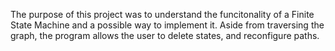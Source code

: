The purpose of this project was to understand the funcitonality of a Finite State Machine and a possible way to implement it. Aside from traversing the graph, the program allows the user to delete states, and reconfigure paths.
